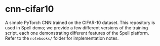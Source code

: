 # cnn-cifar10

A simple PyTorch CNN trained on the CIFAR-10 dataset. This repository is used in Spell demo; we provide a few different versions of the training script, each one demonstrating different features of the Spell platform. Refer to the `notebooks/` folder for implementation notes.